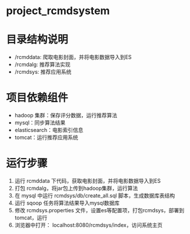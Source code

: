 # project_rcmdsystem
# 目录结构说明 #

- /rcmddata: 爬取电影封面，并将电影数据导入到ES
- /rcmdalg: 推荐算法实现
- /rcmdsys: 推荐应用系统

# 项目依赖组件 #

- hadoop 集群：保存评分数据，运行推荐算法
- mysql：同步算法结果
- elasticsearch：电影索引信息
- tomcat：运行推荐应用系统

# 运行步骤 #
1. 运行 rcmddata 下代码，获取电影封面，并将电影数据导入到ES
2. 打包 rcmdalg，将jar包上传到hadoop集群，运行算法
3. 在 mysql 中运行 rcmdsys/db/create\_all.sql 脚本，生成数据库表结构
3. 运行 sqoop 任务将算法结果导入mysql数据库
4. 修改 rcmdsys.properties 文件，设置es等配置项，打包rcmdsys，部署到tomcat，运行
5. 浏览器中打开： localhost:8080/rcmdsys/index，访问系统主页 
